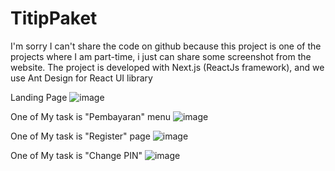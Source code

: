 # TitipPaket
I'm sorry I can't share the code on github because this project is one of the projects where I am part-time, i just can share some screenshot from the website. The project is developed with Next.js (ReactJs framework), and we use Ant Design for React UI library

Landing Page
![image](https://user-images.githubusercontent.com/73683623/140965435-227752b3-2905-4988-9016-07f8963a5462.png)

One of My task is "Pembayaran" menu
![image](https://user-images.githubusercontent.com/73683623/140965688-e446832a-2436-485b-9fdf-688f350ef977.png)

One of My task is "Register" page
![image](https://user-images.githubusercontent.com/73683623/140965901-fcd9068f-3899-48d2-97f1-e88f80f5ce86.png)

One of My task is "Change PIN"
![image](https://user-images.githubusercontent.com/73683623/140966025-9962ba04-2f98-445f-9ac6-d96752326737.png)
